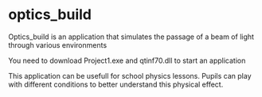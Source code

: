# optics_build
Optics_build is an application that simulates the passage of a beam of light through various environments

You need to download Project1.exe and qtinf70.dll to start an application

This application can be usefull for school physics lessons. 
Pupils can play with different conditions to better understand this physical effect. 
